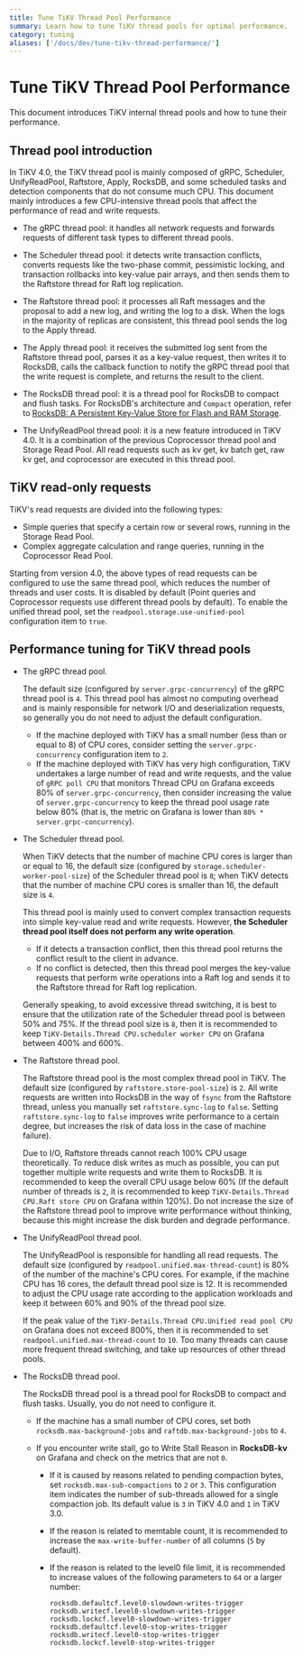 ```yaml
---
title: Tune TiKV Thread Pool Performance
summary: Learn how to tune TiKV thread pools for optimal performance.
category: tuning
aliases: ['/docs/dev/tune-tikv-thread-performance/']
---
```


# Tune TiKV Thread Pool Performance

This document introduces TiKV internal thread pools and how to tune their performance.

## Thread pool introduction

In TiKV 4.0, the TiKV thread pool is mainly composed of gRPC, Scheduler, UnifyReadPool, Raftstore, Apply, RocksDB, and some scheduled tasks and detection components that do not consume much CPU. This document mainly introduces a few CPU-intensive thread pools that affect the performance of read and write requests.

* The gRPC thread pool: it handles all network requests and forwards requests of different task types to different thread pools.

* The Scheduler thread pool: it detects write transaction conflicts, converts requests like the two-phase commit, pessimistic locking, and transaction rollbacks into key-value pair arrays, and then sends them to the Raftstore thread for Raft log replication.

* The Raftstore thread pool: it processes all Raft messages and the proposal to add a new log, and writing the log to a disk. When the logs in the majority of replicas are consistent, this thread pool sends the log to the Apply thread.

* The Apply thread pool: it receives the submitted log sent from the Raftstore thread pool, parses it as a key-value request, then writes it to RocksDB, calls the callback function to notify the gRPC thread pool that the write request is complete, and returns the result to the client.

* The RocksDB thread pool: it is a thread pool for RocksDB to compact and flush tasks. For RocksDB's architecture and `Compact` operation, refer to [RocksDB: A Persistent Key-Value Store for Flash and RAM Storage](https://github.com/facebook/rocksdb).

* The UnifyReadPool thread pool: it is a new feature introduced in TiKV 4.0. It is a combination of the previous Coprocessor thread pool and Storage Read Pool. All read requests such as kv get, kv batch get, raw kv get, and coprocessor are executed in this thread pool.

## TiKV read-only requests

TiKV's read requests are divided into the following types:

- Simple queries that specify a certain row or several rows, running in the Storage Read Pool.
- Complex aggregate calculation and range queries, running in the Coprocessor Read Pool.

Starting from version 4.0, the above types of read requests can be configured to use the same thread pool, which reduces the number of threads and user costs. It is disabled by default (Point queries and Coprocessor requests use different thread pools by default). To enable the unified thread pool, set the `readpool.storage.use-unified-pool` configuration item to `true`.

## Performance tuning for TiKV thread pools

* The gRPC thread pool.

    The default size (configured by `server.grpc-concurrency`) of the gRPC thread pool is `4`. This thread pool has almost no computing overhead and is mainly responsible for network I/O and deserialization requests, so generally you do not need to adjust the default configuration.

    - If the machine deployed with TiKV has a small number (less than or equal to 8) of CPU cores, consider setting the `server.grpc-concurrency` configuration item to `2`.
    - If the machine deployed with TiKV has very high configuration, TiKV undertakes a large number of read and write requests, and the value of `gRPC poll CPU` that monitors Thread CPU on Grafana exceeds 80% of `server.grpc-concurrency`, then consider increasing the value of `server.grpc-concurrency` to keep the thread pool usage rate below 80% (that is, the metric on Grafana is lower than `80% * server.grpc-concurrency`).

* The Scheduler thread pool.

    When TiKV detects that the number of machine CPU cores is larger than or equal to 16, the default size (configured by `storage.scheduler-worker-pool-size`) of the Scheduler thread pool is `8`; when TiKV detects that the number of machine CPU cores is smaller than 16, the default size is `4`.

    This thread pool is mainly used to convert complex transaction requests into simple key-value read and write requests. However, **the Scheduler thread pool itself does not perform any write operation**.

    - If it detects a transaction conflict, then this thread pool returns the conflict result to the client in advance.
    - If no conflict is detected, then this thread pool merges the key-value requests that perform write operations into a Raft log and sends it to the Raftstore thread for Raft log replication.

    Generally speaking, to avoid excessive thread switching, it is best to ensure that the utilization rate of the Scheduler thread pool is between 50% and 75%. If the thread pool size is `8`, then it is recommended to keep `TiKV-Details.Thread CPU.scheduler worker CPU` on Grafana between 400% and 600%.

* The Raftstore thread pool.

    The Raftstore thread pool is the most complex thread pool in TiKV. The default size (configured by `raftstore.store-pool-size`) is `2`. All write requests are written into RocksDB in the way of `fsync` from the Raftstore thread, unless you manually set `raftstore.sync-log` to `false`. Setting `raftstore.sync-log` to `false` improves write performance to a certain degree, but increases the risk of data loss in the case of machine failure).

    Due to I/O, Raftstore threads cannot reach 100% CPU usage theoretically. To reduce disk writes as much as possible, you can put together multiple write requests and write them to RocksDB. It is recommended to keep the overall CPU usage below 60% (If the default number of threads is `2`, it is recommended to keep `TiKV-Details.Thread CPU.Raft store CPU` on Grafana within 120%). Do not increase the size of the Raftstore thread pool to improve write performance without thinking, because this might increase the disk burden and degrade performance.

* The UnifyReadPool thread pool.

    The UnifyReadPool is responsible for handling all read requests. The default size (configured by `readpool.unified.max-thread-count`) is 80% of the number of the machine's CPU cores. For example, if the machine CPU has 16 cores, the default thread pool size is 12. It is recommended to adjust the CPU usage rate according to the application workloads and keep it between 60% and 90% of the thread pool size.

    If the peak value of the `TiKV-Details.Thread CPU.Unified read pool CPU` on Grafana does not exceed 800%, then it is recommended to set `readpool.unified.max-thread-count` to `10`. Too many threads can cause more frequent thread switching, and take up resources of other thread pools.

* The RocksDB thread pool.

    The RocksDB thread pool is a thread pool for RocksDB to compact and flush tasks. Usually, you do not need to configure it.

    * If the machine has a small number of CPU cores, set both `rocksdb.max-background-jobs` and `raftdb.max-background-jobs` to `4`.
    * If you encounter write stall, go to Write Stall Reason in **RocksDB-kv** on Grafana and check on the metrics that are not `0`.

        * If it is caused by reasons related to pending compaction bytes, set `rocksdb.max-sub-compactions` to `2` or `3`. This configuration item indicates the number of sub-threads allowed for a single compaction job. Its default value is `3` in TiKV 4.0 and `1` in TiKV 3.0.
        * If the reason is related to memtable count, it is recommended to increase the `max-write-buffer-number` of all columns (`5` by default).
        * If the reason is related to the level0 file limit, it is recommended to increase values of the following parameters to `64` or a larger number:

            ```
            rocksdb.defaultcf.level0-slowdown-writes-trigger
            rocksdb.writecf.level0-slowdown-writes-trigger
            rocksdb.lockcf.level0-slowdown-writes-trigger
            rocksdb.defaultcf.level0-stop-writes-trigger
            rocksdb.writecf.level0-stop-writes-trigger
            rocksdb.lockcf.level0-stop-writes-trigger
            ```
